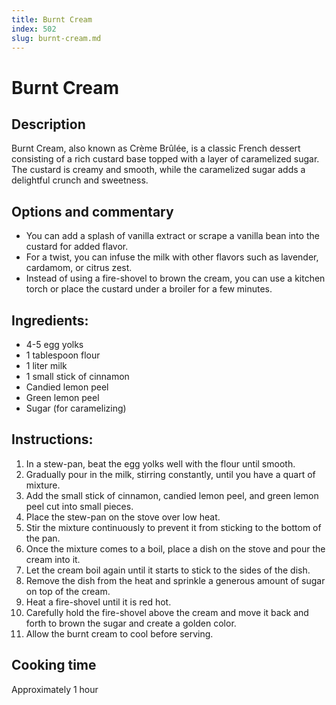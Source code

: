```yaml
---
title: Burnt Cream
index: 502
slug: burnt-cream.md
---
```


# Burnt Cream

## Description
Burnt Cream, also known as Crème Brûlée, is a classic French dessert consisting of a rich custard base topped with a layer of caramelized sugar. The custard is creamy and smooth, while the caramelized sugar adds a delightful crunch and sweetness.

## Options and commentary
- You can add a splash of vanilla extract or scrape a vanilla bean into the custard for added flavor.
- For a twist, you can infuse the milk with other flavors such as lavender, cardamom, or citrus zest.
- Instead of using a fire-shovel to brown the cream, you can use a kitchen torch or place the custard under a broiler for a few minutes.

## Ingredients:
- 4-5 egg yolks
- 1 tablespoon flour
- 1 liter milk
- 1 small stick of cinnamon
- Candied lemon peel
- Green lemon peel
- Sugar (for caramelizing)

## Instructions:
1. In a stew-pan, beat the egg yolks well with the flour until smooth.
2. Gradually pour in the milk, stirring constantly, until you have a quart of mixture.
3. Add the small stick of cinnamon, candied lemon peel, and green lemon peel cut into small pieces.
4. Place the stew-pan on the stove over low heat.
5. Stir the mixture continuously to prevent it from sticking to the bottom of the pan.
6. Once the mixture comes to a boil, place a dish on the stove and pour the cream into it.
7. Let the cream boil again until it starts to stick to the sides of the dish.
8. Remove the dish from the heat and sprinkle a generous amount of sugar on top of the cream.
9. Heat a fire-shovel until it is red hot.
10. Carefully hold the fire-shovel above the cream and move it back and forth to brown the sugar and create a golden color.
11. Allow the burnt cream to cool before serving.

## Cooking time
Approximately 1 hour